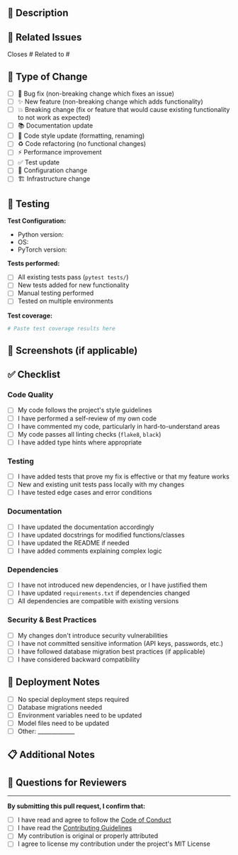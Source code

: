 ## 📝 Description

<!-- Provide a brief description of your changes -->

## 🔗 Related Issues

<!-- Link to related issues using keywords like "Closes #123" or "Fixes #456" -->

Closes #
Related to #

## 🎯 Type of Change

<!-- Mark the relevant option with an "x" -->

- [ ] 🐛 Bug fix (non-breaking change which fixes an issue)
- [ ] ✨ New feature (non-breaking change which adds functionality)
- [ ] 💥 Breaking change (fix or feature that would cause existing functionality to not work as expected)
- [ ] 📚 Documentation update
- [ ] 🎨 Code style update (formatting, renaming)
- [ ] ♻️ Code refactoring (no functional changes)
- [ ] ⚡ Performance improvement
- [ ] ✅ Test update
- [ ] 🔧 Configuration change
- [ ] 🏗️ Infrastructure change

## 🧪 Testing

<!-- Describe the tests you ran and how to reproduce them -->

**Test Configuration:**
- Python version:
- OS:
- PyTorch version:

**Tests performed:**
- [ ] All existing tests pass (`pytest tests/`)
- [ ] New tests added for new functionality
- [ ] Manual testing performed
- [ ] Tested on multiple environments

**Test coverage:**
```bash
# Paste test coverage results here
```

## 📸 Screenshots (if applicable)

<!-- Add screenshots to demonstrate UI changes or API responses -->

## ✅ Checklist

<!-- Mark completed items with an "x" -->

### Code Quality
- [ ] My code follows the project's style guidelines
- [ ] I have performed a self-review of my own code
- [ ] I have commented my code, particularly in hard-to-understand areas
- [ ] My code passes all linting checks (`flake8`, `black`)
- [ ] I have added type hints where appropriate

### Testing
- [ ] I have added tests that prove my fix is effective or that my feature works
- [ ] New and existing unit tests pass locally with my changes
- [ ] I have tested edge cases and error conditions

### Documentation
- [ ] I have updated the documentation accordingly
- [ ] I have updated docstrings for modified functions/classes
- [ ] I have updated the README if needed
- [ ] I have added comments explaining complex logic

### Dependencies
- [ ] I have not introduced new dependencies, or I have justified them
- [ ] I have updated `requirements.txt` if dependencies changed
- [ ] All dependencies are compatible with existing versions

### Security & Best Practices
- [ ] My changes don't introduce security vulnerabilities
- [ ] I have not committed sensitive information (API keys, passwords, etc.)
- [ ] I have followed database migration best practices (if applicable)
- [ ] I have considered backward compatibility

## 🚀 Deployment Notes

<!-- Any special deployment considerations? -->

- [ ] No special deployment steps required
- [ ] Database migrations needed
- [ ] Environment variables need to be updated
- [ ] Model files need to be updated
- [ ] Other: _____________

## 📋 Additional Notes

<!-- Any additional information that reviewers should know -->

## 🙋 Questions for Reviewers

<!-- Any specific areas you'd like reviewers to focus on? -->

---

**By submitting this pull request, I confirm that:**
- [ ] I have read and agree to follow the [Code of Conduct](CODE_OF_CONDUCT.md)
- [ ] I have read the [Contributing Guidelines](CONTRIBUTING.md)
- [ ] My contribution is original or properly attributed
- [ ] I agree to license my contribution under the project's MIT License
